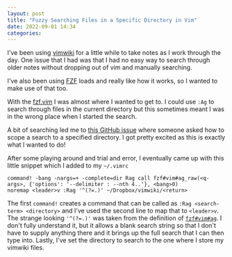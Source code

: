 ```yaml
---
layout: post
title: "Fuzzy Searching Files in a Specific Directory in Vim"
date: 2022-09-01 14:34
categories: 
---
```

I've been using [vimwiki](http://vimwiki.github.io/) for a little while to take notes as I work through the day.
One issue that I had was that I had no easy way to search through older notes without dropping out of vim and manually searching.

I've also been using [FZF](https://github.com/junegunn/fzf) loads and really like how it works, so I wanted to make use of that too.

With the [fzf.vim](https://github.com/junegunn/fzf.vim) I was almost where I wanted to get to.
I could use `:Ag` to search through files in the current directory but this sometimes meant I was in the wrong place when I started the search.

A bit of searching led me to [this GitHub issue](https://github.com/junegunn/fzf.vim/issues/413) where someone asked how to scope a search to a specified directory.
I got pretty excited as this is exactly what I wanted to do!

After some playing around and trial and error, I eventually came up with this little snippet which I added to my `~/.vimrc`

```
command! -bang -nargs=+ -complete=dir Rag call fzf#vim#ag_raw(<q-args>, {'options': '--delimiter : --nth 4..'}, <bang>0)
noremap <leader>v :Rag '^(?=.)' ~/Dropbox/vimwiki/<return>
```

The first `command!` creates a command that can be called as `:Rag <search-term> <directory>` and I've used the second line to map that to `<leader>v`.
The strange looking `'^(?=.)'` was taken from the definition of [`fzf#vim#ag`](https://github.com/junegunn/fzf.vim/blob/d3b9fed9c2415a2682cb1c8604e25a351325c22b/autoload/fzf/vim.vim#L594-L604).
I don't fully understand it, but it allows a blank search string so that I don't have to supply anything there and it brings up the full search that I can then type into.
Lastly, I've set the directory to search to the one where I store my vimwiki files.
